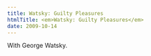 ```yaml
---
title: Watsky: Guilty Pleasures
htmlTitle: <em>Watsky: Guilty Pleasures</em>
date: 2009-10-14
---
```


With George Watsky.
